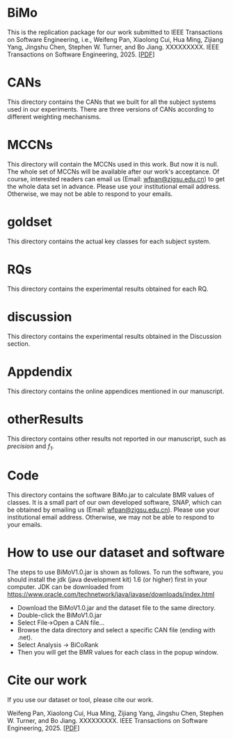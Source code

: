 # BiMo
This is the replication package for our work submitted to IEEE Transactions on Software Engineering, i.e., Weifeng Pan, Xiaolong Cui, Hua Ming, Zijiang Yang, Jingshu Chen, Stephen W. Turner, and Bo Jiang. XXXXXXXXX. IEEE Transactions on Software Engineering, 2025. [[PDF](#)]

# CANs
This directory contains the CANs that we built for all the subject systems used in our experiments. There are three versions of CANs according to different weighting mechanisms. 

# MCCNs
This directory will contain the MCCNs used in this work. But now it is null. The whole set of MCCNs will be available after our work's acceptance. Of course, interested readers can email us (Email: wfpan@zjgsu.edu.cn) to get the whole data set in advance. Please use your institutional email address. Otherwise, we may not be able to respond to your emails.

# goldset
This directory contains the actual key classes for each subject system.

# RQs
This directory contains the experimental results obtained for each RQ.

# discussion
This directory contains the experimental results obtained in the Discussion section.

# Appdendix
This directory contains the online appendices mentioned in our manuscript.

# otherResults
This directory contains other results not reported in our manuscript, such as *precision* and *f$_1$*.

# Code
This directory contains the software BiMo.jar to calculate BMR values of classes. It is a small part of our own developed software, SNAP, which can be obtained by emailing us (Email: wfpan@zjgsu.edu.cn). Please use your institutional email address. Otherwise, we may not be able to respond to your emails.

# How to use our dataset and software
The steps to use BiMoV1.0.jar is shown as follows. To run the software, you should install the jdk (java development kit) 1.6 (or higher) first in your computer. JDK can be downloaded from https://www.oracle.com/technetwork/java/javase/downloads/index.html
- Download the BiMoV1.0.jar and the dataset file to the same directory.
- Double-click the BiMoV1.0.jar
- Select File->Open a CAN file... 
- Browse the data directory and select a specific CAN file (ending with .net).
- Select Analysis -> BiCoRank
- Then you will get the BMR values for each class in the popup window.

# Cite our work
If you use our dataset or tool, please cite our work.

Weifeng Pan, Xiaolong Cui, Hua Ming, Zijiang Yang, Jingshu Chen, Stephen W. Turner, and Bo Jiang. XXXXXXXXX. IEEE Transactions on Software Engineering, 2025. [[PDF](#)]
